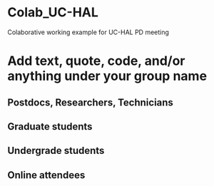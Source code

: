 # Colab_UC-HAL
Colaborative working example for UC-HAL PD meeting


# Add text, quote, code, and/or anything under your group name 

## Postdocs, Researchers, Technicians


## Graduate students


## Undergrade students


## Online attendees
